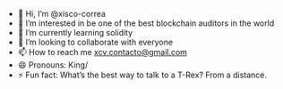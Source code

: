 - 👋 Hi, I’m @xisco-correa
- 👀 I’m interested in be one of the best blockchain auditors in the world
- 🌱 I’m currently learning solidity
- 💞️ I’m looking to collaborate with everyone
- 📫 How to reach me xcv.contacto@gmail.com
- 😄 Pronouns: King/
- ⚡ Fun fact: What’s the best way to talk to a T-Rex?  From a distance.
